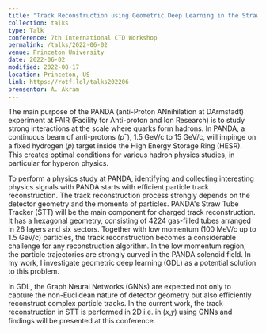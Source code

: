 ```yaml
---
title: "Track Reconstruction using Geometric Deep Learning in the Straw Tube Tracker (STT) at the PANDA Experiment "
collection: talks
type: Talk
conference: 7th International CTD Workshop
permalink: /talks/2022-06-02
venue: Princeton University
date: 2022-06-02
modified: 2022-08-17
location: Princeton, US
link: https://rotf.lol/talks202206
prensentor: A. Akram
---
```


The main purpose of the PANDA (anti-Proton ANnihilation at DArmstadt) experiment at FAIR (Facility for Anti-proton and Ion Research) is to study strong interactions at the scale where quarks form hadrons. In PANDA, a continuous beam of anti-protons (𝑝¯), 1.5 GeV/c to 15 GeV/c, will impinge on a fixed hydrogen (𝑝) target inside the High Energy Storage Ring (HESR). This creates optimal conditions for various hadron physics studies, in particular for hyperon physics.

To perform a physics study at PANDA, identifying and collecting interesting physics signals with PANDA starts with efficient particle track reconstruction. The track reconstruction process strongly depends on the detector geometry and the momenta of particles. PANDA's Straw Tube Tracker (STT) will be the main component for charged track reconstruction. It has a hexagonal geometry, consisting of 4224 gas-filled tubes arranged in 26 layers and six sectors. Together with low momentum (100 MeV/c up to 1.5 GeV/c) particles, the track reconstruction becomes a considerable challenge for any reconstruction algorithm. In the low momentum region, the particle trajectories are strongly curved in the PANDA solenoid field. In my work, I investigate geometric deep learning (GDL) as a potential solution to this problem.

In GDL, the Graph Neural Networks (GNNs) are expected not only to capture the non-Euclidean nature of detector geometry but also efficiently reconstruct complex particle tracks. In the current work, the track reconstruction in STT is performed in 2D i.e. in (𝑥,𝑦) using GNNs and findings will be presented at this conference.
